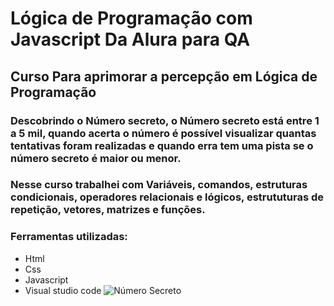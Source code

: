 # Lógica de Programação com Javascript Da Alura para QA
## Curso Para aprimorar a percepção em Lógica de Programação
### Descobrindo o Número secreto, o Número secreto está entre 1 a 5 mil, quando acerta o número é possível visualizar quantas tentativas foram realizadas e quando erra tem uma pista se o número secreto é maior ou menor.
###  Nesse curso trabalhei com Variáveis, comandos, estruturas condicionais, operadores relacionais e lógicos, estrututuras de repetição, vetores, matrizes e funções.
### Ferramentas utilizadas:
- Html
- Css
- Javascript
- Visual studio code
![Número Secreto](https://github.com/user-attachments/assets/2f6654ac-7a0f-4b7f-940b-dd29643fd948)
